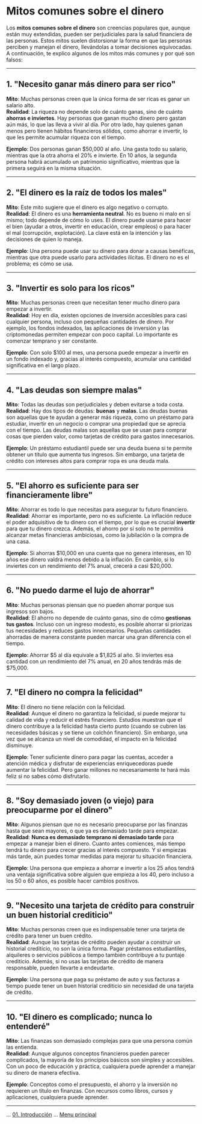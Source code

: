 # Mitos comunes sobre el dinero

Los **mitos comunes sobre el dinero** son creencias populares que, aunque están muy extendidas, pueden ser perjudiciales para la salud financiera de las personas. Estos mitos suelen distorsionar la forma en que las personas perciben y manejan el dinero, llevándolas a tomar decisiones equivocadas. A continuación, te explico algunos de los mitos más comunes y por qué son falsos:

---

## **1. "Necesito ganar más dinero para ser rico"**

**Mito**: Muchas personas creen que la única forma de ser ricas es ganar un salario alto.  
**Realidad**: La riqueza no depende solo de cuánto ganas, sino de cuánto **ahorras e inviertes**. Hay personas que ganan mucho dinero pero gastan aún más, lo que las lleva a vivir al día. Por otro lado, hay quienes ganan menos pero tienen hábitos financieros sólidos, como ahorrar e invertir, lo que les permite acumular riqueza con el tiempo.

**Ejemplo**: Dos personas ganan $50,000 al año. Una gasta todo su salario, mientras que la otra ahorra el 20% e invierte. En 10 años, la segunda persona habrá acumulado un patrimonio significativo, mientras que la primera seguirá en la misma situación.

---

## **2. "El dinero es la raíz de todos los males"**

**Mito**: Este mito sugiere que el dinero es algo negativo o corrupto.  
**Realidad**: El dinero es una **herramienta neutral**. No es bueno ni malo en sí mismo; todo depende de cómo lo uses. El dinero puede usarse para hacer el bien (ayudar a otros, invertir en educación, crear empleos) o para hacer el mal (corrupción, explotación). La clave está en la intención y las decisiones de quien lo maneja.

**Ejemplo**: Una persona puede usar su dinero para donar a causas benéficas, mientras que otra puede usarlo para actividades ilícitas. El dinero no es el problema; es cómo se usa.

---

## **3. "Invertir es solo para los ricos"**

**Mito**: Muchas personas creen que necesitan tener mucho dinero para empezar a invertir.  
**Realidad**: Hoy en día, existen opciones de inversión accesibles para casi cualquier persona, incluso con pequeñas cantidades de dinero. Por ejemplo, los fondos indexados, las aplicaciones de inversión y las criptomonedas permiten empezar con poco capital. Lo importante es comenzar temprano y ser constante.

**Ejemplo**: Con solo $100 al mes, una persona puede empezar a invertir en un fondo indexado y, gracias al interés compuesto, acumular una cantidad significativa en el largo plazo.

---

## **4. "Las deudas son siempre malas"**

**Mito**: Todas las deudas son perjudiciales y deben evitarse a toda costa.  
**Realidad**: Hay dos tipos de deudas: **buenas** y **malas**. Las deudas buenas son aquellas que te ayudan a generar más riqueza, como un préstamo para estudiar, invertir en un negocio o comprar una propiedad que se aprecia con el tiempo. Las deudas malas son aquellas que se usan para comprar cosas que pierden valor, como tarjetas de crédito para gastos innecesarios.

**Ejemplo**: Un préstamo estudiantil puede ser una deuda buena si te permite obtener un título que aumenta tus ingresos. Sin embargo, una tarjeta de crédito con intereses altos para comprar ropa es una deuda mala.

---

## **5. "El ahorro es suficiente para ser financieramente libre"**

**Mito**: Ahorrar es todo lo que necesitas para asegurar tu futuro financiero.  
**Realidad**: Ahorrar es importante, pero no es suficiente. La inflación reduce el poder adquisitivo de tu dinero con el tiempo, por lo que es crucial **invertir** para que tu dinero crezca. Además, el ahorro por sí solo no te permitirá alcanzar metas financieras ambiciosas, como la jubilación o la compra de una casa.

**Ejemplo**: Si ahorras $10,000 en una cuenta que no genera intereses, en 10 años ese dinero valdrá menos debido a la inflación. En cambio, si lo inviertes con un rendimiento del 7% anual, crecerá a casi $20,000.

---

## **6. "No puedo darme el lujo de ahorrar"**

**Mito**: Muchas personas piensan que no pueden ahorrar porque sus ingresos son bajos.  
**Realidad**: El ahorro no depende de cuánto ganas, sino de cómo **gestionas tus gastos**. Incluso con un ingreso modesto, es posible ahorrar si priorizas tus necesidades y reduces gastos innecesarios. Pequeñas cantidades ahorradas de manera constante pueden marcar una gran diferencia con el tiempo.

**Ejemplo**: Ahorrar $5 al día equivale a $1,825 al año. Si inviertes esa cantidad con un rendimiento del 7% anual, en 20 años tendrás más de $75,000.

---

## **7. "El dinero no compra la felicidad"**

**Mito**: El dinero no tiene relación con la felicidad.  
**Realidad**: Aunque el dinero no garantiza la felicidad, sí puede mejorar tu calidad de vida y reducir el estrés financiero. Estudios muestran que el dinero contribuye a la felicidad hasta cierto punto (cuando se cubren las necesidades básicas y se tiene un colchón financiero). Sin embargo, una vez que se alcanza un nivel de comodidad, el impacto en la felicidad disminuye.

**Ejemplo**: Tener suficiente dinero para pagar las cuentas, acceder a atención médica y disfrutar de experiencias enriquecedoras puede aumentar la felicidad. Pero ganar millones no necesariamente te hará más feliz si no sabes cómo disfrutarlo.

---

## **8. "Soy demasiado joven (o viejo) para preocuparme por el dinero"**

**Mito**: Algunos piensan que no es necesario preocuparse por las finanzas hasta que sean mayores, o que ya es demasiado tarde para empezar.  
**Realidad**: **Nunca es demasiado temprano ni demasiado tarde** para empezar a manejar bien el dinero. Cuanto antes comiences, más tiempo tendrá tu dinero para crecer gracias al interés compuesto. Y si empiezas más tarde, aún puedes tomar medidas para mejorar tu situación financiera.

**Ejemplo**: Una persona que empieza a ahorrar e invertir a los 25 años tendrá una ventaja significativa sobre alguien que empieza a los 40, pero incluso a los 50 o 60 años, es posible hacer cambios positivos.

---

## **9. "Necesito una tarjeta de crédito para construir un buen historial crediticio"**

**Mito**: Muchas personas creen que es indispensable tener una tarjeta de crédito para tener un buen crédito.  
**Realidad**: Aunque las tarjetas de crédito pueden ayudar a construir un historial crediticio, no son la única forma. Pagar préstamos estudiantiles, alquileres o servicios públicos a tiempo también contribuye a tu puntaje crediticio. Además, si no usas las tarjetas de crédito de manera responsable, pueden llevarte a endeudarte.

**Ejemplo**: Una persona que paga su préstamo de auto y sus facturas a tiempo puede tener un buen historial crediticio sin necesidad de una tarjeta de crédito.

---

## **10. "El dinero es complicado; nunca lo entenderé"**

**Mito**: Las finanzas son demasiado complejas para que una persona común las entienda.  
**Realidad**: Aunque algunos conceptos financieros pueden parecer complicados, la mayoría de los principios básicos son simples y accesibles. Con un poco de educación y práctica, cualquiera puede aprender a manejar su dinero de manera efectiva.

**Ejemplo**: Conceptos como el presupuesto, el ahorro y la inversión no requieren un título en finanzas. Con recursos como libros, cursos y aplicaciones, cualquiera puede aprender.

---

... [01. Introducción](../01-introduccion.md) ... [Menu principal](./../../SUMMARY.md)
